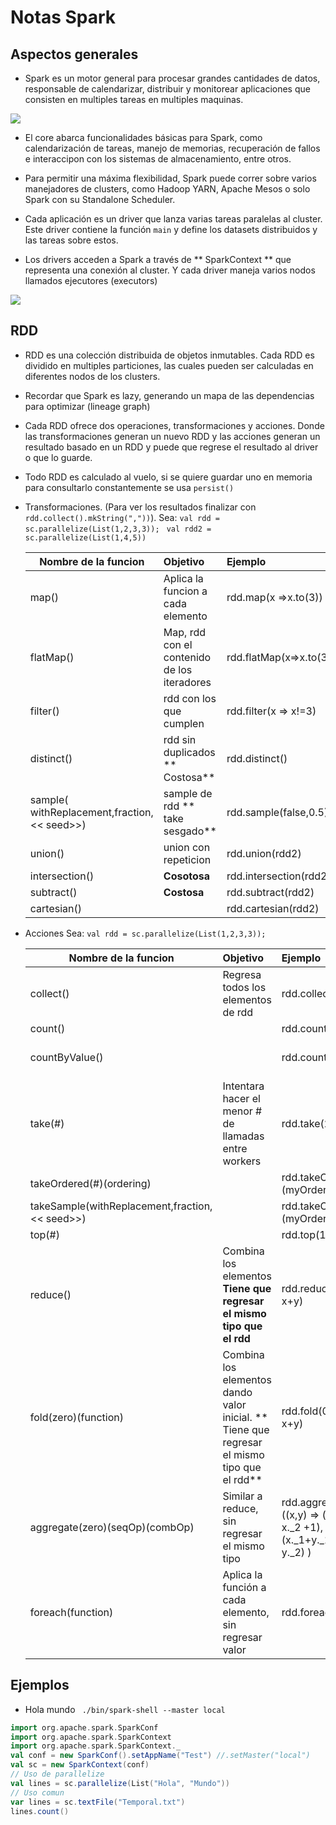 
# Notas Spark
## Aspectos generales


* Spark es un motor general para procesar grandes cantidades de datos, responsable de calendarizar, distribuir y monitorear aplicaciones que consisten en multiples tareas en multiples maquinas.

![](https://bytebucket.org/mvilchis/notas/raw/1e9d3788d73c4a0d6683ad5dabcc13c688dabab5/Spark/img/stack.jpg)

* El core abarca funcionalidades básicas para Spark, como calendarización de tareas, manejo de memorias, recuperación de fallos e interaccipon con los sistemas de almacenamiento, entre otros.

* Para permitir una máxima flexibilidad, Spark puede correr sobre varios manejadores de clusters, como Hadoop YARN, Apache Mesos o solo Spark con su Standalone Scheduler.

* Cada aplicación es un driver que lanza varias tareas paralelas al cluster. Este driver contiene la función ``` main ``` y define los datasets distribuidos y las tareas sobre estos. 
* Los drivers acceden a Spark a través de ** SparkContext ** que representa una conexión al cluster. Y cada driver maneja varios nodos llamados ejecutores (executors)

![](https://bitbucket.org/mvilchis/notas/raw/888c4d9478f434b9972dcf34e009ca278d20fac2/Spark/img/drivers.jpg)

## RDD

* RDD es una colección distribuida de objetos inmutables. Cada RDD es dividido en multiples particiones, las cuales pueden ser calculadas en diferentes nodos de los clusters. 
* Recordar que Spark es lazy, generando un mapa de las dependencias para optimizar (lineage graph)
* Cada RDD ofrece dos operaciones, transformaciones y acciones. Donde las transformaciones generan un nuevo RDD y las acciones generan un resultado basado en un RDD y puede que regrese el resultado al driver o que lo guarde.
* Todo RDD es calculado al vuelo, si se quiere guardar uno en memoria para consultarlo constantemente se usa ```persist()```
* Transformaciones. 
  (Para ver los resultados finalizar con ```rdd.collect().mkString(","))```). Sea:
   ```val rdd = sc.parallelize(List(1,2,3,3)); ```
  ```val rdd2 = sc.parallelize(List(1,4,5))```


  | Nombre de la funcion | Objetivo  | Ejemplo  | Resultado|
  | ------------- |:-------------| :-----|:----|
  |map()      | Aplica la funcion a cada elemento  | rdd.map(x =>x.to(3)) | {[1,2,3][2,3],[3],[3]}
  |flatMap()  | Map, rdd con el contenido de los iteradores | rdd.flatMap(x=>x.to(3)) | {1,2,3,2,3,3,3}
  |filter()  | rdd con los que cumplen | rdd.filter(x => x!=3) | {1,2}
  |distinct()  | rdd sin duplicados ** Costosa** | rdd.distinct() | {1,2,3}
  |sample( withReplacement,fraction, << seed>>)  | sample de rdd ** take sesgado** | rdd.sample(false,0.5) | //
  |union()| union con repeticion| rdd.union(rdd2) | {1,2,3,3,1,4,5}
  |intersection()| **Cosotosa**| rdd.intersection(rdd2) | {1}
  |subtract()| **Costosa**| rdd.subtract(rdd2) | {2,3,3}
  |cartesian()| | rdd.cartesian(rdd2) | //
* Acciones
  Sea:
  ```val rdd = sc.parallelize(List(1,2,3,3)); ```
  ``` ```


  | Nombre de la funcion | Objetivo  | Ejemplo  | Resultado|
  | ------------- |:-------------| :-----|:----|
  |collect() |Regresa todos los elementos de rdd | rdd.collect()) | {1,2,3,3}
  |count()   || rdd.count() | 4
  |countByValue()   || rdd.countByValue() | {(1,1), (2,1), (3,2)}
  |take(#)   |Intentara hacer el menor # de llamadas entre workers| rdd.take(2) | {1,2}
  |takeOrdered(#)(ordering)|| rdd.takeOrdered(2)(myOrdering)| {5,4}
  |takeSample(withReplacement,fraction, << seed>>)|| rdd.takeOrdered(2)(myOrdering)| {5,4}
  |top(#)   || rdd.top(1) | {1}
  |reduce() |Combina los elementos **Tiene que regresar el mismo tipo que el rdd**| rdd.reduce((x,y) => x+y) | 9
  |fold(zero)(function)|Combina los elementos dando valor inicial. ** Tiene que regresar el mismo tipo que el rdd**| rdd.fold(0)((x,y) => x+y) | 9
   |aggregate(zero)(seqOp)(combOp)|Similar a reduce, sin regresar el mismo tipo |rdd.aggregate((0,0)) ((x,y) => (x._1 + y, x._2 +1), (x,y)=>(x._1+y._1, x._2 + y._2) ) | (9,4)
   |foreach(function)   |Aplica la función a cada elemento, sin regresar valor| rdd.foreach(func) | Nada

## Ejemplos

* Hola mundo ```  ./bin/spark-shell --master local ```
```scala
import org.apache.spark.SparkConf
import org.apache.spark.SparkContext
import org.apache.spark.SparkContext._
val conf = new SparkConf().setAppName("Test") //.setMaster("local")
val sc = new SparkContext(conf)
// Uso de parallelize
val lines = sc.parallelize(List("Hola", "Mundo"))
// Uso comun
var lines = sc.textFile("Temporal.txt")
lines.count()
```


